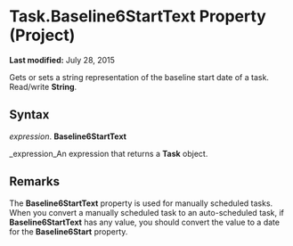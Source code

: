 
# Task.Baseline6StartText Property (Project)

 **Last modified:** July 28, 2015

Gets or sets a string representation of the baseline start date of a task. Read/write  **String**.

## Syntax

 _expression_. **Baseline6StartText**

 _expression_An expression that returns a  **Task** object.


## Remarks

The  **Baseline6StartText** property is used for manually scheduled tasks. When you convert a manually scheduled task to an auto-scheduled task, if **Baseline6StartText** has any value, you should convert the value to a date for the **Baseline6Start** property.

